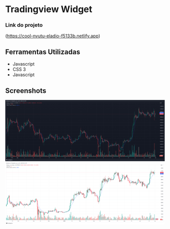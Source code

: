 # Tradingview Widget

### Link do projeto
(https://cool-nvutu-eladio-f5133b.netlify.app)



## Ferramentas Utilizadas

- Javascript
- CSS 3
- Javascript


## Screenshots

![App Screenshot](BTCUSDT_2023-06-30_23-14-59.png)
![App Screenshot](BTCUSD_2023-06-30_23-14-14.png)
